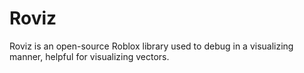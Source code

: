 # Roviz
Roviz is an open-source Roblox library used to debug in a visualizing manner, helpful for visualizing vectors.
